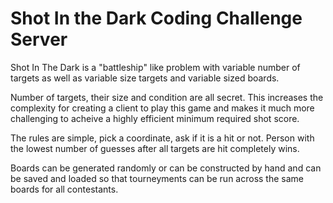 # Shot In the Dark Coding Challenge Server

Shot In The Dark is a "battleship" like problem with variable number of targets as well as variable size targets and variable sized boards.

Number of targets, their size and condition are all secret. This increases the complexity for creating a client to play this game and makes it much more challenging to acheive a highly efficient minimum required shot score.

The rules are simple, pick a coordinate, ask if it is a hit or not. 
Person with the lowest number of guesses after all targets are hit completely wins.

Boards can be generated randomly or can be constructed by hand and can be saved and loaded so that tourneyments can be run across the same boards for all contestants.
